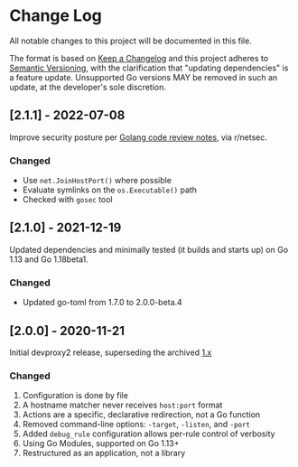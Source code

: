 # Change Log

All notable changes to this project will be documented in this file.
 
The format is based on [Keep a Changelog](http://keepachangelog.com/)
and this project adheres to [Semantic Versioning](http://semver.org/),
with the clarification that "updating dependencies" is a feature update.
Unsupported Go versions MAY be removed in such an update, at the
developer's sole discretion.
 
## [2.1.1] - 2022-07-08

Improve security posture per
[Golang code review notes](https://www.elttam.com/blog/golang-codereview/),
via r/netsec.

### Changed

- Use `net.JoinHostPort()` where possible
- Evaluate symlinks on the `os.Executable()` path
- Checked with `gosec` tool

## [2.1.0] - 2021-12-19

Updated dependencies and minimally tested (it builds and starts up) on
Go 1.13 and Go 1.18beta1.
 
### Changed
 
- Updated go-toml from 1.7.0 to 2.0.0-beta.4
 
## [2.0.0] - 2020-11-21
  
Initial devproxy2 release, superseding the archived
[1.x](https://github.com/sapphirecat/devproxy)

### Changed

1. Configuration is done by file
2. A hostname matcher never receives `host:port` format
3. Actions are a specific, declarative redirection, not a Go function
4. Removed command-line options: `-target`, `-listen`, and `-port`
5. Added `debug_rule` configuration allows per-rule control of verbosity
6. Using Go Modules, supported on Go 1.13+
7. Restructured as an application, not a library
